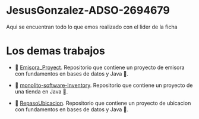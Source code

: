 # JesusGonzalez-ADSO-2694679
Aqui se encuentran todo lo que emos realizado con el lider de la ficha 
# Los demas trabajos
* 📁 [Emisora_Proyect](https://github.com/Y-S-500/Emisora_Proyect).
Repositorio que contiene un proyecto de emisora con fundamentos en bases de datos y Java 🧮.

* 📁 [monolito-software-Inventory](https://github.com/Y-S-500/monolito-software-Inventory).
Repositorio que contiene un proyecto de una tienda en Java 💾.

* 📁 [RepasoUbicacion](https://github.com/Y-S-500/RepasoUbicacion).
Repositorio que contiene un proyecto de ubicacion con fundamentos en bases de datos y Java 💾.
